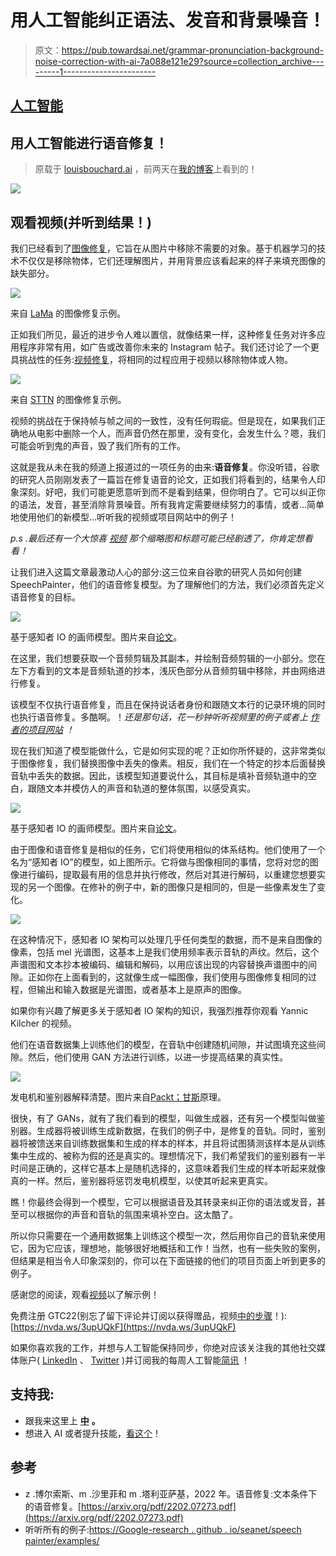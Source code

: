 # 用人工智能纠正语法、发音和背景噪音！

> 原文：<https://pub.towardsai.net/grammar-pronunciation-background-noise-correction-with-ai-7a088e121e29?source=collection_archive---------1----------------------->

## [人工智能](https://towardsai.net/p/category/artificial-intelligence)

## 用人工智能进行语音修复！

> 原载于 [louisbouchard.ai](https://www.louisbouchard.ai/speech-inpainting-with-ai/) ，前两天在[我的博客](https://www.louisbouchard.ai/speech-inpainting-with-ai/)上看到的！

[![](img/be910c620ad74a8731ee2711c050d12a.png)](https://www.youtube.com/watch?v=zIIc4bRf5Hg)

## 观看视频(并听到结果！)

我们已经看到了[图像修复](https://www.youtube.com/watch?v=Ia79AvGzveQ&t=27s)，它旨在从图片中移除不需要的对象。基于机器学习的技术不仅仅是移除物体，它们还理解图片，并用背景应该看起来的样子来填充图像的缺失部分。

![](img/3ed89e9d44153cc97c5ddcde0f686e79.png)

来自 [LaMa](https://www.youtube.com/watch?v=Ia79AvGzveQ&t=27s) 的图像修复示例。

正如我们所见，最近的进步令人难以置信，就像结果一样，这种修复任务对许多应用程序非常有用，如广告或改善你未来的 Instagram 帖子。我们还讨论了一个更具挑战性的任务:[视频修复](https://www.youtube.com/watch?v=MAxMYGoN5U0&t=15s)，将相同的过程应用于视频以移除物体或人物。

![](img/83d39044891bff5539a8fde33cbaf70a.png)

来自 [STTN](https://www.youtube.com/watch?v=MAxMYGoN5U0&t=15s) 的图像修复示例。

视频的挑战在于保持帧与帧之间的一致性，没有任何瑕疵。但是现在，如果我们正确地从电影中删除一个人，而声音仍然在那里，没有变化，会发生什么？嗯，我们可能会听到鬼的声音，毁了我们所有的工作。

这就是我从未在我的频道上报道过的一项任务的由来:**语音修复**。你没听错，谷歌的研究人员刚刚发表了一篇旨在修复语音的论文，正如我们将看到的，结果令人印象深刻。好吧，我们可能更愿意听到而不是看到结果，但你明白了。它可以纠正你的语法，发音，甚至消除背景噪音。所有我肯定需要继续努力的事情，或者…简单地使用他们的新模型…听听我的视频或项目网站中的例子！

*p.s .最后还有一个大惊喜* [*视频*](https://www.youtube.com/watch?v=zIIc4bRf5Hg) *那个缩略图和标题可能已经剧透了，你肯定想看看！*

让我们进入这篇文章最激动人心的部分:这三位来自谷歌的研究人员如何创建 SpeechPainter，他们的语音修复模型。为了理解他们的方法，我们必须首先定义语音修复的目标。

![](img/6f7889fdf5c4f3e0810f39ab7669cc0f.png)

基于感知者 IO 的画师模型。图片来自[论文](https://arxiv.org/pdf/2202.07273.pdf)。

在这里，我们想要获取一个音频剪辑及其副本，并绘制音频剪辑的一小部分。您在左下方看到的文本是音频轨道的抄本，浅灰色部分从音频剪辑中移除，并由网络进行修复。

该模型不仅执行语音修复，而且在保持说话者身份和跟随文本行的记录环境的同时也执行语音修复。多酷啊。！*还是那句话，花一秒钟听听视频里的例子或者上* [*作者的项目网站*](https://google-research.github.io/seanet/speechpainter/examples/) *！*

现在我们知道了模型能做什么，它是如何实现的呢？正如你所怀疑的，这非常类似于图像修复，我们替换图像中丢失的像素。相反，我们在一个特定的抄本后面替换音轨中丢失的数据。因此，该模型知道要说什么，其目标是填补音频轨道中的空白，跟随文本并模仿人的声音和轨道的整体氛围，以感受真实。

![](img/6f7889fdf5c4f3e0810f39ab7669cc0f.png)

基于感知者 IO 的画师模型。图片来自[论文](https://arxiv.org/pdf/2202.07273.pdf)。

由于图像和语音修复是相似的任务，它们将使用相似的体系结构。他们使用了一个名为“感知者 IO”的模型，如上图所示。它将做与图像相同的事情，您将对您的图像进行编码，提取最有用的信息并执行修改，然后对其进行解码，以重建您想要实现的另一个图像。在修补的例子中，新的图像只是相同的，但是一些像素发生了变化。

[![](img/9cca4e020d6dc294c16ac889e3264971.png)](http://eepurl.com/huGLT5)

在这种情况下，感知者 IO 架构可以处理几乎任何类型的数据，而不是来自图像的像素，包括 mel 光谱图，这基本上是我们使用频率表示音轨的声纹。然后，这个声谱图和文本抄本被编码、编辑和解码，以用应该出现的内容替换声谱图中的间隙。正如你在上面看到的，这就像生成一幅图像，我们使用与图像修复相同的过程，但输出和输入数据是光谱图，或者基本上是原声的图像。

如果你有兴趣了解更多关于感知者 IO 架构的知识，我强烈推荐你观看 Yannic Kilcher 的视频。

他们在语音数据集上训练他们的模型，在音轨中创建随机间隙，并试图填充这些间隙。然后，他们使用 GAN 方法进行训练，以进一步提高结果的真实性。

![](img/a5d3631e0fcf7e60b2cb6731a7a0c166.png)

发电机和鉴别器解释清楚。图片来自[Packt；甘斯](https://subscription.packtpub.com/book/big-data-and-business-intelligence/9781788629416/4/ch04lvl1sec24/principles-of-gans)原理。

很快，有了 GANs，就有了我们看到的模型，叫做生成器，还有另一个模型叫做鉴别器。生成器将被训练生成新数据，在我们的例子中，是修复的音轨。同时，鉴别器将被馈送来自训练数据集和生成的样本的样本，并且将试图猜测该样本是从训练集中生成的、被称为假的还是真实的。理想情况下，我们希望我们的鉴别器有一半时间是正确的，这样它基本上是随机选择的，这意味着我们生成的样本听起来就像真的一样。然后，鉴别器将惩罚发电机模型，以使其听起来更真实。

瞧！你最终会得到一个模型，它可以根据语音及其转录来纠正你的语法或发音，甚至可以根据你的声音和音轨的氛围来填补空白。这太酷了。

所以你只需要在一个通用数据集上训练这个模型一次，然后用你自己的音轨来使用它，因为它应该，理想地，能够很好地概括和工作！当然，也有一些失败的案例，但结果是相当令人印象深刻的，你可以在下面链接的他们的项目页面上听到更多的例子。

感谢您的阅读，观看[视频](https://www.youtube.com/watch?v=zIIc4bRf5Hg)以了解示例！

免费注册 GTC22(别忘了留下评论并订阅以获得赠品，视频[中的步骤](https://www.youtube.com/watch?v=zIIc4bRf5Hg)！):[https://nvda.ws/3upUQkF](https://nvda.ws/3upUQkF)

如果你喜欢我的工作，并想与人工智能保持同步，你绝对应该关注我的其他社交媒体账户( [LinkedIn](https://www.linkedin.com/in/whats-ai/) 、 [Twitter](https://twitter.com/Whats_AI) )并订阅我的每周人工智能[简讯](http://eepurl.com/huGLT5) ！

## 支持我:

*   跟我来这里上 [**中**](https://whats-ai.medium.com/) **。**
*   想进入 AI 或者提升技能，[看这个](https://www.louisbouchard.ai/learnai/)！

## 参考

*   z .博尔索斯、m .沙里菲和 m .塔利亚萨基，2022 年。语音修复:文本条件下的语音修复。[https://arxiv.org/pdf/2202.07273.pdf](https://arxiv.org/pdf/2202.07273.pdf)
*   听听所有的例子:[https://Google-research . github . io/seanet/speech painter/examples/](https://google-research.github.io/seanet/speechpainter/examples/)
